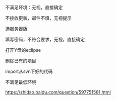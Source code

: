 不满足环境：无视，直接确定



不接收更新，邮件不填，无视提示



选服务器版



填写密码，不符合要求，无视，直接确定













打开Y盘的eclipse

删除已有的项目

import从svn下好的代码







不满足最低环境

https://zhidao.baidu.com/question/597751581.html

